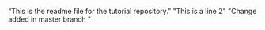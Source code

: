 “This is the readme file for the tutorial
repository.”
"This is a line 2"
"Change added in master branch "
